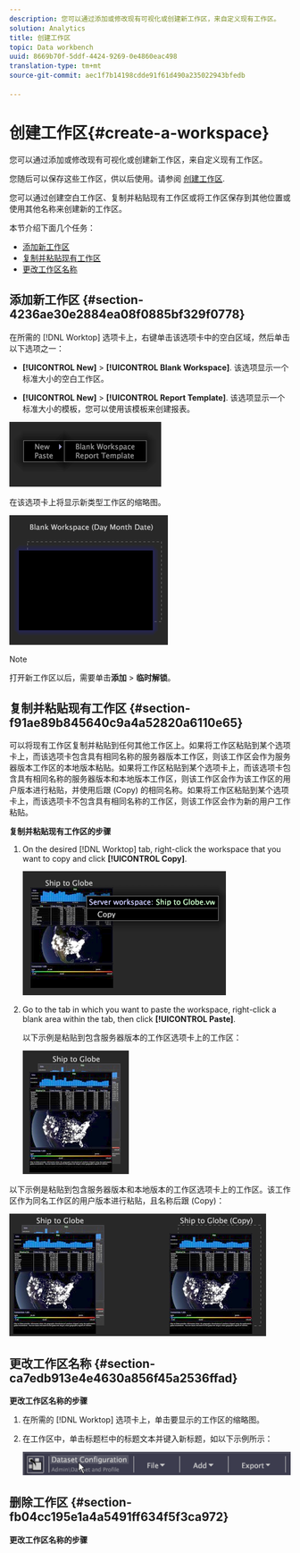```yaml
---
description: 您可以通过添加或修改现有可视化或创建新工作区，来自定义现有工作区。
solution: Analytics
title: 创建工作区
topic: Data workbench
uuid: 8669b70f-5ddf-4424-9269-0e4860eac498
translation-type: tm+mt
source-git-commit: aec1f7b14198cdde91f61d490a235022943bfedb

---
```



# 创建工作区{#create-a-workspace}

您可以通过添加或修改现有可视化或创建新工作区，来自定义现有工作区。

您随后可以保存这些工作区，供以后使用。请参阅 [创建工作区](../../../home/c-get-started/c-work-worksp/c-create-worksp.md#concept-d8bc99d7739e4eaeab2a02b022394a31).

您可以通过创建空白工作区、复制并粘贴现有工作区或将工作区保存到其他位置或使用其他名称来创建新的工作区。

本节介绍下面几个任务：

* [添加新工作区](../../../home/c-get-started/c-work-worksp/c-create-worksp.md#section-4236ae30e2884ea08f0885bf329f0778)
* [复制并粘贴现有工作区](../../../home/c-get-started/c-work-worksp/c-create-worksp.md#section-f91ae89b845640c9a4a52820a6110e65)
* [更改工作区名称](../../../home/c-get-started/c-work-worksp/c-create-worksp.md#section-ca7edb913e4e4630a856f45a2536ffad)

## 添加新工作区 {#section-4236ae30e2884ea08f0885bf329f0778}

在所需的 [!DNL Worktop] 选项卡上，右键单击该选项卡中的空白区域，然后单击以下选项之一：

* **[!UICONTROL New]** > **[!UICONTROL Blank Workspace]**. 该选项显示一个标准大小的空白工作区。

* **[!UICONTROL New]** > **[!UICONTROL Report Template]**. 该选项显示一个标准大小的模板，您可以使用该模板来创建报表。

![](assets/mnu_workspaceManager.png)

在该选项卡上将显示新类型工作区的缩略图。

![](assets/mnu_workspaceManager_Newwksp.png)

>[!NOTE]
>
>打开新工作区以后，需要单击&#x200B;**添加** > **临时解锁**。

## 复制并粘贴现有工作区 {#section-f91ae89b845640c9a4a52820a6110e65}

可以将现有工作区复制并粘贴到任何其他工作区上。如果将工作区粘贴到某个选项卡上，而该选项卡包含具有相同名称的服务器版本工作区，则该工作区会作为服务器版本工作区的本地版本粘贴。如果将工作区粘贴到某个选项卡上，而该选项卡包含具有相同名称的服务器版本和本地版本工作区，则该工作区会作为该工作区的用户版本进行粘贴，并使用后跟 (Copy) 的相同名称。如果将工作区粘贴到某个选项卡上，而该选项卡不包含具有相同名称的工作区，则该工作区会作为新的用户工作粘贴。

**复制并粘贴现有工作区的步骤**

1. On the desired [!DNL Worktop] tab, right-click the workspace that you want to copy and click **[!UICONTROL Copy]**.

   ![](assets/mnu_workspaceManager_Copywksp.png)

1. Go to the tab in which you want to paste the workspace, right-click a blank area within the tab, then click **[!UICONTROL Paste]**.

   以下示例是粘贴到包含服务器版本的工作区选项卡上的工作区：

   ![](assets/mnu_workspaceManager_Copywksp_PasteSameNameServerWks.png)

以下示例是粘贴到包含服务器版本和本地版本的工作区选项卡上的工作区。该工作区作为同名工作区的用户版本进行粘贴，且名称后跟 (Copy)：

![](assets/mnu_workspaceManager_Copywksp_PasteSameNameLocalWks.png)

## 更改工作区名称 {#section-ca7edb913e4e4630a856f45a2536ffad}

**更改工作区名称的步骤**

1. 在所需的 [!DNL Worktop] 选项卡上，单击要显示的工作区的缩略图。
1. 在工作区中，单击标题栏中的标题文本并键入新标题，如以下示例所示：

   ![](assets/wsp_changeTitle.png)

## 删除工作区 {#section-fb04cc195e1a4a5491ff634f5f3ca972}

**更改工作区名称的步骤**
